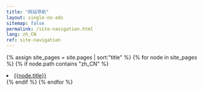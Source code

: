 ```yaml
---
title: "网站导航"
layout: single-no-ads
sitemap: false
permalink: /site-navigation.html
lang: zh_CN
ref: site-navigation
---
```


{% assign site_pages = site.pages | sort:"title" %}
{% for node in site_pages %}
{% if node.path contains "zh_CN" %}
  <li><a href="{{node.url}}">{{node.title}}</a></li>
{% endif %}
{% endfor %}
